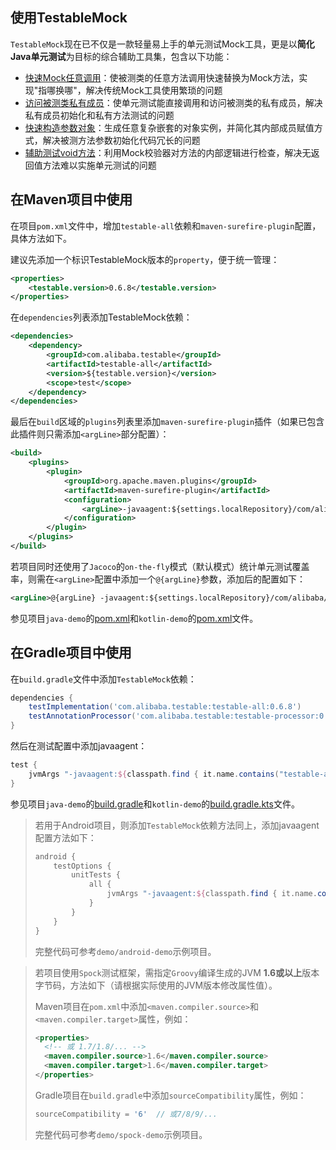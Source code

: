 使用TestableMock
---

`TestableMock`现在已不仅是一款轻量易上手的单元测试Mock工具，更是以**简化Java单元测试**为目标的综合辅助工具集，包含以下功能：

- [快速Mock任意调用](zh-cn/doc/use-mock.md)：使被测类的任意方法调用快速替换为Mock方法，实现"指哪换哪"，解决传统Mock工具使用繁琐的问题
- [访问被测类私有成员](zh-cn/doc/private-accessor.md)：使单元测试能直接调用和访问被测类的私有成员，解决私有成员初始化和私有方法测试的问题
- [快速构造参数对象](zh-cn/doc/omni-constructor.md)：生成任意复杂嵌套的对象实例，并简化其内部成员赋值方式，解决被测方法参数初始化代码冗长的问题
- [辅助测试void方法](zh-cn/doc/test-void-method.md)：利用Mock校验器对方法的内部逻辑进行检查，解决无返回值方法难以实施单元测试的问题

## 在Maven项目中使用

在项目`pom.xml`文件中，增加`testable-all`依赖和`maven-surefire-plugin`配置，具体方法如下。

建议先添加一个标识TestableMock版本的`property`，便于统一管理：

```xml
<properties>
    <testable.version>0.6.8</testable.version>
</properties>
```

在`dependencies`列表添加TestableMock依赖：

```xml
<dependencies>
    <dependency>
        <groupId>com.alibaba.testable</groupId>
        <artifactId>testable-all</artifactId>
        <version>${testable.version}</version>
        <scope>test</scope>
    </dependency>
</dependencies>
```

最后在`build`区域的`plugins`列表里添加`maven-surefire-plugin`插件（如果已包含此插件则只需添加`<argLine>`部分配置）：

```xml
<build>
    <plugins>
        <plugin>
            <groupId>org.apache.maven.plugins</groupId>
            <artifactId>maven-surefire-plugin</artifactId>
            <configuration>
                <argLine>-javaagent:${settings.localRepository}/com/alibaba/testable/testable-agent/${testable.version}/testable-agent-${testable.version}.jar</argLine>
            </configuration>
        </plugin>
    </plugins>
</build>
```

若项目同时还使用了`Jacoco`的`on-the-fly`模式（默认模式）统计单元测试覆盖率，则需在`<argLine>`配置中添加一个`@{argLine}`参数，添加后的配置如下：

```xml
<argLine>@{argLine} -javaagent:${settings.localRepository}/com/alibaba/testable/testable-agent/${testable.version}/testable-agent-${testable.version}.jar</argLine>
```

参见项目`java-demo`的[pom.xml](https://github.com/alibaba/testable-mock/blob/master/demo/java-demo/pom.xml)和`kotlin-demo`的[pom.xml](https://github.com/alibaba/testable-mock/blob/master/demo/kotlin-demo/pom.xml)文件。

## 在Gradle项目中使用

在`build.gradle`文件中添加`TestableMock`依赖：

```groovy
dependencies {
    testImplementation('com.alibaba.testable:testable-all:0.6.8')
    testAnnotationProcessor('com.alibaba.testable:testable-processor:0.6.8')
}
```

然后在测试配置中添加javaagent：

```groovy
test {
    jvmArgs "-javaagent:${classpath.find { it.name.contains("testable-agent") }.absolutePath}"
}
```

参见项目`java-demo`的[build.gradle](https://github.com/alibaba/testable-mock/blob/master/demo/java-demo/build.gradle)和`kotlin-demo`的[build.gradle.kts](https://github.com/alibaba/testable-mock/blob/master/demo/kotlin-demo/build.gradle.kts)文件。

> 若用于Android项目，则添加`TestableMock`依赖方法同上，添加javaagent配置方法如下：
>
> ```groovy
> android {
>     testOptions {
>         unitTests {
>             all {
>                 jvmArgs "-javaagent:${classpath.find { it.name.contains("testable-agent") }.absolutePath}"
>             }
>         }
>     }
> }
> ```
>
> 完整代码可参考`demo/android-demo`示例项目。

> 若项目使用`Spock`测试框架，需指定`Groovy`编译生成的JVM **1.6或以上**版本字节码，方法如下（请根据实际使用的JVM版本修改属性值）。
> 
> Maven项目在`pom.xml`中添加`<maven.compiler.source>`和`<maven.compiler.target>`属性，例如：
> ```xml
> <properties>
>   <!-- 或 1.7/1.8/... -->
>   <maven.compiler.source>1.6</maven.compiler.source>
>   <maven.compiler.target>1.6</maven.compiler.target>
> </properties>
> ```
> 
> Gradle项目在`build.gradle`中添加`sourceCompatibility`属性，例如：
> ```groovy
> sourceCompatibility = '6'  // 或7/8/9/...
> ```
> 
> 完整代码可参考`demo/spock-demo`示例项目。
